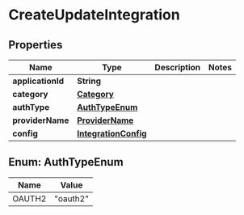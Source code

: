 # CreateUpdateIntegration

## Properties
Name | Type | Description | Notes
------------ | ------------- | ------------- | -------------
**applicationId** | **String** |  | 
**category** | [**Category**](Category.md) |  | 
**authType** | [**AuthTypeEnum**](#AuthTypeEnum) |  | 
**providerName** | [**ProviderName**](ProviderName.md) |  | 
**config** | [**IntegrationConfig**](IntegrationConfig.md) |  | 

<a name="AuthTypeEnum"></a>
## Enum: AuthTypeEnum
Name | Value
---- | -----
OAUTH2 | &quot;oauth2&quot;
